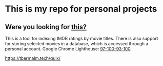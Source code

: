 # This is my repo for personal projects

## Were you looking for [this?](https://github.com/tarekfb/tbermalm/tree/master/quix)
This is a tool for indexing IMDB ratings by movie titles. There is also support for storing selected movies in a database, which is accessed through a personal account. Google Chrome Lighthouse: [97-100-93-100](https://prnt.sc/105l7wv)

https://tbermalm.tech/quix/
